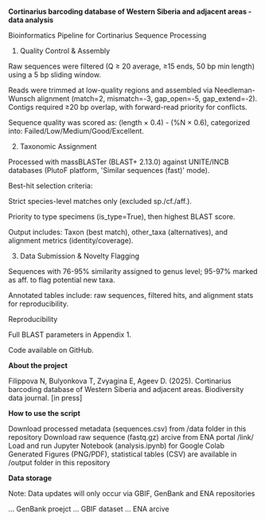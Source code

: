 **Cortinarius barcoding database of Western Siberia and adjacent areas - data analysis**

Bioinformatics Pipeline for Cortinarius Sequence Processing

1. Quality Control & Assembly

Raw sequences were filtered (Q ≥ 20 average, ≥15 ends, 50 bp min length) using a 5 bp sliding window.

Reads were trimmed at low-quality regions and assembled via Needleman-Wunsch alignment (match=2, mismatch=-3, gap_open=-5, gap_extend=-2). Contigs required ≥20 bp overlap, with forward-read priority for conflicts.

Sequence quality was scored as: (length × 0.4) - (%N × 0.6), categorized into: Failed/Low/Medium/Good/Excellent.

2. Taxonomic Assignment

Processed with massBLASTer (BLAST+ 2.13.0) against UNITE/INCB databases (PlutoF platform, 'Similar sequences (fast)' mode).

Best-hit selection criteria:

Strict species-level matches only (excluded sp./cf./aff.).

Priority to type specimens (is_type=True), then highest BLAST score.

Output includes: Taxon (best match), other_taxa (alternatives), and alignment metrics (identity/coverage).

3. Data Submission & Novelty Flagging

Sequences with 76-95% similarity assigned to genus level; 95-97% marked as aff. to flag potential new taxa.

Annotated tables include: raw sequences, filtered hits, and alignment stats for reproducibility.

Reproducibility

Full BLAST parameters in Appendix 1.

Code available on GitHub.

**About the project**

Filippova N, Bulyonkova T, Zvyagina E, Ageev D. (2025). Cortinarius barcoding database of Western Siberia and adjacent areas. Biodiversity data journal. [in press]

**How to use the script**

Download processed metadata (sequences.csv) from /data folder in this repository
Download raw sequence (fastq.gz) arcive from ENA portal /link/
Load and run Jupyter Notebook (analysis.ipynb) for Google Colab
Generated Figures (PNG/PDF), statistical tables (CSV) are available in /output folder in this repository

**Data storage**

Note: Data updates will only occur via GBIF, GenBank and ENA repositories

... GenBank proejct
... GBIF dataset
... ENA arcive


